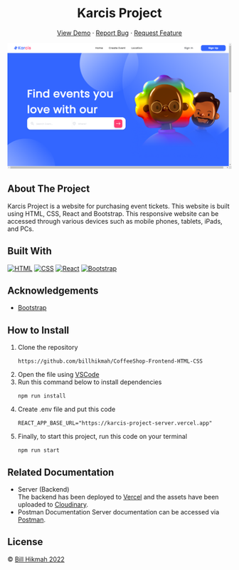<h1 align='center'>Karcis Project</h1>
  <p align="center">
    <a href="https://karcis-project-website.netlify.app">View Demo</a>
    ·
    <a href="https://github.com/billhikmah/karcis-project-responsive-website/issues">Report Bug</a>
    ·
    <a href="https://github.com/billhikmah/karcis-project-responsive-website/pulls">Request Feature</a>
  </p>

![Image Banner](./src/assets/Images/landing-page.png)

## About The Project

Karcis Project is a website for purchasing event tickets. This website is built using HTML, CSS, React and Bootstrap. This responsive website can be accessed through various devices such as mobile phones, tablets, iPads, and PCs.

## Built With

[![HTML](https://img.shields.io/badge/html-5-orange)](https://getbootstrap.com/)
[![CSS](https://img.shields.io/badge/css-3-blue)](https://getbootstrap.com/)
[![React](https://img.shields.io/badge/React-JS-blue)](https://reactjs.org/)
[![Bootstrap](https://img.shields.io/badge/Bootstrap-v5.2.x-blue)](https://getbootstrap.com/)

## Acknowledgements

- [Bootstrap](https://getbootstrap.com/)

<h2>How to Install</h2>

1. Clone the repository
   ```
   https://github.com/billhikmah/CoffeeShop-Frontend-HTML-CSS
   ```
2. Open the file using [VSCode](https://code.visualstudio.com/download)
3. Run this command below to install dependencies
   ```
   npm run install
   ```
4. Create .env file and put this code
   ```
   REACT_APP_BASE_URL="https://karcis-project-server.vercel.app"
   ```
5. Finally, to start this project, run this code on your terminal
   ```
   npm run start
   ```

<h2>Related Documentation</h2>

- Server (Backend)<br>
  The backend has been deployed to [Vercel](https://www.vercel.com) and the assets have been uploaded to [Cloudinary](https://www.cloudinary.app/).
- Postman Documentation
  Server documentation can be accessed via [Postman](https://documenter.getpostman.com/view/20723287/VV51tET9).

## License

© [Bill Hikmah 2022](https://github.com/billhikmah/)
